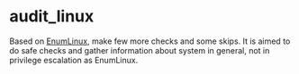 # audit_linux
Based on [EnumLinux](https://github.com/rebootuser/LinEnum), make few more checks and some skips. It is aimed to do safe checks and gather information about system in general, not in privilege escalation as EnumLinux.
